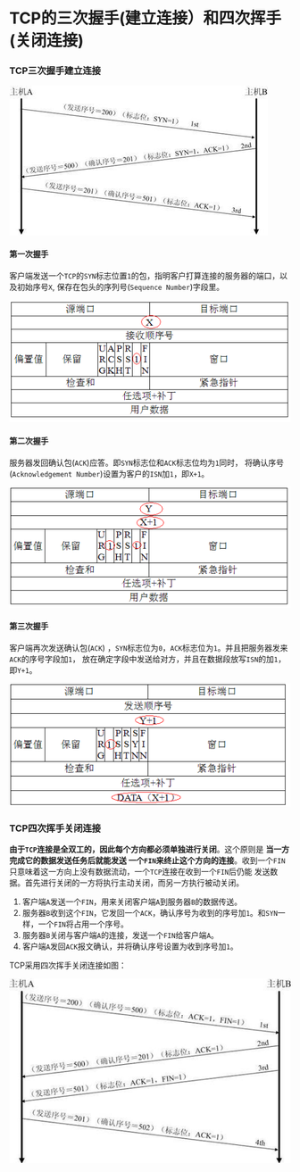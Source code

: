 TCP的三次握手(建立连接）和四次挥手(关闭连接)
======================================================================
### TCP三次握手建立连接

![TCP三次握手建立连接](img/TCP三次握手建立连接.jpeg)

#### 第一次握手
客户端发送一个`TCP`的`SYN`标志位置`1`的包，指明客户打算连接的服务器的端口，以及初始序号`X`,
保存在包头的序列号(`Sequence Number`)字段里。

![第一次握手](img/第一次握手.png)

#### 第二次握手
服务器发回确认包(`ACK`)应答。即`SYN`标志位和`ACK`标志位均为`1`同时，
将确认序号(`Acknowledgement Number`)设置为客户的`ISN`加`1`，即`X+1`。

![第二次握手](img/第二次握手.png)

#### 第三次握手
客户端再次发送确认包(`ACK`) ，`SYN`标志位为`0`，`ACK`标志位为`1`。并且把服务器发来`ACK`的序号字段加`1`，
放在确定字段中发送给对方，并且在数据段放写`ISN`的加`1`，即`Y+1`。

![第三次握手](img/第三次握手.png)

### TCP四次挥手关闭连接
**由于`TCP`连接是全双工的，因此每个方向都必须单独进行关闭**。这个原则是 **当一方完成它的数据发送任务后就能发送
一个`FIN`来终止这个方向的连接**。收到一个`FIN`只意味着这一方向上没有数据流动，一个`TCP`连接在收到一个`FIN`后仍能
发送数据。首先进行关闭的一方将执行主动关闭，而另一方执行被动关闭。

1. 客户端`A`发送一个`FIN`，用来关闭客户端`A`到服务器`B`的数据传送。
2. 服务器`B`收到这个`FIN`，它发回一个`ACK`，确认序号为收到的序号加`1`。和`SYN`一样，一个`FIN`将占用一个序号。
3. 服务器`B`关闭与客户端`A`的连接，发送一个`FIN`给客户端`A`。
4. 客户端`A`发回`ACK`报文确认，并将确认序号设置为收到序号加`1`。

TCP采用四次挥手关闭连接如图：

![四次挥手关闭连接](img/四次挥手关闭连接.jpeg)
